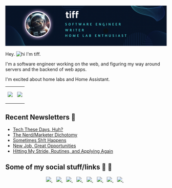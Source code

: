 <p align='center'>
  <img style="max-width: 100%;" src="assets/banner.png">
</p>

Hey. <img src="https://user-images.githubusercontent.com/1303154/88677602-1635ba80-d120-11ea-84d8-d263ba5fc3c0.gif" width="21px" height="16px" alt="hi"> I'm tiff.

I'm a software engineer working on the web, and figuring my way around servers and the backend of web apps.

I'm excited about home labs and Home Assistant.

<table><tr><td valign="top" width="50%">

<a href="https://github.com/twhite96"><img src="https://github-readme-stats.vercel.app/api?username=twhite96&layout=donut&show_icons=true&count_private=true&theme=swift&title_color=ff7f50" /></a>
 
</td><td valign="top" width="50%">

<a href="http://www.github.com/twhite96"><img src="https://streak-stats.demolab.com?user=twhite96&theme=ayu-light&hide_border=true" /></a>
 
</tr></tr></table> 

## Recent Newsletters 📰

<!--START_SECTION:newsletters-->
* [Tech These Days, Huh?](https:&#x2F;&#x2F;news.tiffanywhite.dev&#x2F;archive&#x2F;tech-these-days-huh&#x2F;)
* [The Nerd&#x2F;Marketer Dichotomy](https:&#x2F;&#x2F;news.tiffanywhite.dev&#x2F;archive&#x2F;the-nerdmarketer-dichotomy&#x2F;)
* [Sometimes Sh!t Happens](https:&#x2F;&#x2F;news.tiffanywhite.dev&#x2F;archive&#x2F;sometimes-sht-happens&#x2F;)
* [New Job, Great Opportunities](https:&#x2F;&#x2F;news.tiffanywhite.dev&#x2F;archive&#x2F;new-job-great-opportunities&#x2F;)
* [Hitting My Stride, Routines, and Applying Again](https:&#x2F;&#x2F;news.tiffanywhite.dev&#x2F;archive&#x2F;hitting-my-stride-routines-and-applying-again&#x2F;)
<!--END_SECTION:newsletters-->

## Some of my social stuff/links 🔗 💬
<p align='center'>
  <a href="https://stackoverflow.com/users/3800146/tiffanywhitedev">
    <img src="https://img.shields.io/badge/Stack_Overflow-FE7A16?style=for-the-badge&logo=stack-overflow&logoColor=white">
  </a>&nbsp;&nbsp;
  <a href="http://tiffanywhite.live">
    <img src="https://img.shields.io/badge/Twitch-9146FF?style=for-the-badge&logo=twitch&logoColor=white" />
  </a>&nbsp;&nbsp;
  <a href="https://www.youtube.com/@tiffanywhitedev">
    <img src="https://img.shields.io/badge/YouTube-FF0000?style=for-the-badge&logo=youtube&logoColor=white" />
  </a>&nbsp;&nbsp;
  <a href="https://keybase.io/tiffanyrwhite">
    <img src="https://img.shields.io/badge/Keybase-33A0FF?style=for-the-badge&logo=keybase&logoColor=white" />
  </a>&nbsp;&nbsp;

  
  <a href="https://dev.to/tiffany">
    <img src="https://img.shields.io/badge/dev.to-0A0A0A?style=for-the-badge&logo=devdotto&logoColor=white" />
  </a>&nbsp;&nbsp;
<!--   <a href="https://www.freecodecamp.org/tiffanywhitedev">
    <img src="https://img.shields.io/badge/free%20code%20camp-27273D?style=for-the-badge&logo=freecodecamp&logoColor=white" />
  </a>&nbsp;&nbsp; -->
  <a href="https://wakatime.com/tiff">
    <img src="https://wakatime.com/badge/user/35a1c519-3817-40c1-9c97-00e108889072.svg?style=for-the-badge" />
  </a>&nbsp;&nbsp;
  <a href="https://tryhackme.com/p/tiffcatte">
    <img src="https://img.shields.io/badge/tryhackme-212C42?style=for-the-badge&logo=tryhackme&logoColor=white" />
  </a>&nbsp;&nbsp;
  <a href="https://visitorbadge.io/status?path=https%3A%2F%2Fgithub.com%2Ftwhite96">
    <img src="https://api.visitorbadge.io/api/combined?path=https%3A%2F%2Fgithub.com%2Ftwhite96&labelColor=%232ccce4&countColor=%23d9e3f0" />
  </a>&nbsp;&nbsp;
</p>
